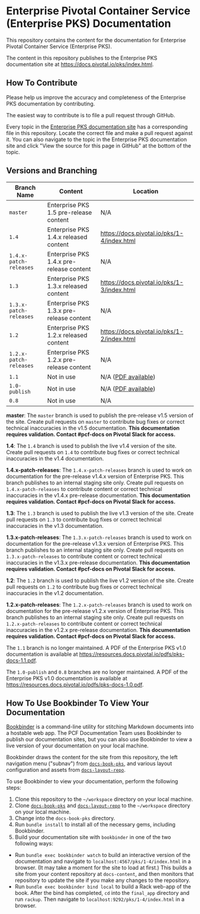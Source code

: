# Enterprise Pivotal Container Service (Enterprise PKS) Documentation

This repository contains the content for the documentation for Enterprise Pivotal Container Service (Enterprise PKS).

The content in this repository publishes to the Enterprise PKS documentation site at https://docs.pivotal.io/pks/index.html.

## How To Contribute

Please help us improve the accuracy and completeness of the Enterprise PKS documentation by contributing.

The easiest way to contribute is to file a pull request through GitHub.

Every topic in the [Enterprise PKS documentation site](https://docs.pivotal.io/pks/index.html) has a corresponding file in this repository. Locate the correct file and make a pull request against it. You can also navigate to the topic in the Enterprise PKS documentation site and click "View the source for this page in GitHub" at the bottom of the topic.

## Versions and Branching

| **Branch Name** | **Content** | **Location** |
|-----------------|-------------|--------------|
| `master` | Enterprise PKS 1.5 pre-release content | N/A |
| `1.4` | Enterprise PKS 1.4.x released content | https://docs.pivotal.io/pks/1-4/index.html |
| `1.4.x-patch-releases` | Enterprise PKS 1.4.x pre-release content | N/A |
| `1.3` | Enterprise PKS 1.3.x released content | https://docs.pivotal.io/pks/1-3/index.html |
| `1.3.x-patch-releases` | Enterprise PKS 1.3.x pre-release content | N/A |
| `1.2` | Enterprise PKS 1.2.x released content | https://docs.pivotal.io/pks/1-2/index.html |
| `1.2.x-patch-releases` | Enterprise PKS 1.2.x pre-release content | N/A |
| `1.1` | Not in use | N/A ([PDF available](https://resources.docs.pivotal.io/pdfs/pks-1-1.pdf)) |
| `1.0-publish` | Not in use | N/A ([PDF available](https://resources.docs.pivotal.io/pdfs/pks-docs-1.0.pdf)) |
| `0.8` | Not in use | N/A |

**master**: The `master` branch is used to publish the pre-release v1.5 version of the site. Create pull requests on `master` to contribute bug fixes or correct technical inaccuracies in the v1.5 documentation.
**This documentation requires validation. Contact #pcf-docs on Pivotal Slack for access.**

**1.4**: The `1.4` branch is used to publish the live v1.4 version of the site. Create pull requests on `1.4` to contribute bug fixes or correct technical inaccuracies in the v1.4 documentation.

**1.4.x-patch-releases**: The `1.4.x-patch-releases` branch is used to work on documentation for the pre-release v1.4.x version of Enterprise PKS. This branch publishes to an internal staging site only. Create pull requests on `1.4.x-patch-releases` to contribute content or correct technical inaccuracies in the v1.4.x pre-release documentation.
**This documentation requires validation. Contact #pcf-docs on Pivotal Slack for access.**

**1.3**: The `1.3` branch is used to publish the live v1.3 version of the site. Create pull requests on `1.3` to contribute bug fixes or correct technical inaccuracies in the v1.3 documentation.

**1.3.x-patch-releases**: The `1.3.x-patch-releases` branch is used to work on documentation for the pre-release v1.3.x version of Enterprise PKS. This branch publishes to an internal staging site only. Create pull requests on `1.3.x-patch-releases` to contribute content or correct technical inaccuracies in the v1.3.x pre-release documentation.
**This documentation requires validation. Contact #pcf-docs on Pivotal Slack for access.**

**1.2**: The `1.2` branch is used to publish the live v1.2 version of the site. Create pull requests on `1.2` to contribute bug fixes or correct technical inaccuracies in the v1.2 documentation.

**1.2.x-patch-releases**: The `1.2.x-patch-releases` branch is used to work on documentation for the pre-release v1.2.x version of Enterprise PKS. This branch publishes to an internal staging site only. Create pull requests on `1.2.x-patch-releases` to contribute content or correct technical inaccuracies in the v1.2.x pre-release documentation.
**This documentation requires validation. Contact #pcf-docs on Pivotal Slack for access.**

The `1.1` branch is no longer maintained. A PDF of the Enterprise PKS v1.0 documentation is available at https://resources.docs.pivotal.io/pdfs/pks-docs-1.1.pdf.

The `1.0-publish` and `0.8` branches are no longer maintained. A PDF of the Enterprise PKS v1.0 documentation is available at https://resources.docs.pivotal.io/pdfs/pks-docs-1.0.pdf.

## How To Use Bookbinder To View Your Documentation

[Bookbinder](https://github.com/pivotal-cf/bookbinder/blob/master/README.md) is a command-line utility for stitching Markdown documents into a hostable web app. The PCF Documentation Team uses Bookbinder to publish our documentation sites, but you can also use Bookbinder to view a live version of your documentation on your local machine.

Bookbinder draws the content for the site from this repository, the left navigation menu ("subnav") from [`docs-book-pks`](https://github.com/pivotal-cf/docs-book-pks), and various layout configuration and assets from [`docs-layout-repo`](https://github.com/pivotal-cf/docs-layout-repo).

To use Bookbinder to view your documentation, perform the following steps:

1. Clone this repository to the `~/workspace` directory on your local machine.
1. Clone [`docs-book-pks`](https://github.com/pivotal-cf/docs-book-pks) and [`docs-layout-repo`](https://github.com/pivotal-cf/docs-layout-repo) to the `~/workspace` directory on your local machine.
1. Change into the `docs-book-pks` directory.
1. Run `bundle install` to install all of the necessary gems, including Bookbinder.
1. Build your documentation site with `bookbinder` in one of the two following ways:
  * Run `bundle exec bookbinder watch` to build an interactive version of the documentation and navigate to `localhost:4567/pks/1-4/index.html` in a browser. (It may take a moment for the site to load at first.) This builds a site from your content repository at `docs-content`, and then monitors that repository to update the site if you make any changes to the repository.
  * Run `bundle exec bookbinder bind local` to build a Rack web-app of the book. After the bind has completed, `cd` into the `final_app` directory and run `rackup`. Then navigate to `localhost:9292/pks/1-4/index.html` in a browser.

